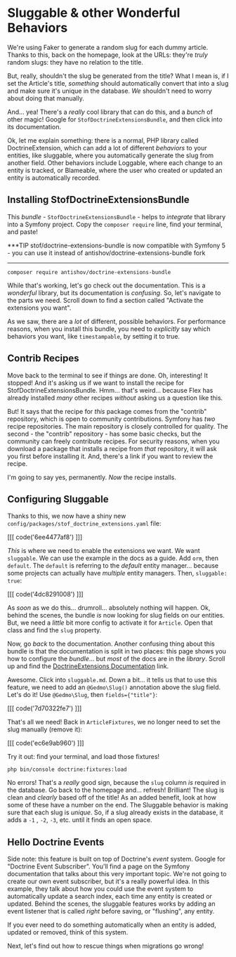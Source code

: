 # Sluggable & other Wonderful Behaviors

We're using Faker to generate a random slug for each dummy article. Thanks to
this, back on the homepage, look at the URLs: they're *truly* random slugs: they
have no relation to the title.

But, really, shouldn't the slug be generated from the title? What I mean is,
if I set the Article's title, *something* should automatically convert that into
a slug and make sure it's unique in the database. *We* shouldn't need to worry about
doing that manually.

And... yea! There's a *really* cool library that can do this, and a *bunch* of other
magic! Google for `StofDoctrineExtensionsBundle`, and then click into its documentation.

Ok, let me explain something: there is a normal, PHP library called DoctrineExtension,
which can add a lot of different *behaviors* to your entities, like sluggable, where
you automatically generate the slug from another field. Other behaviors include
Loggable, where each change to an entity is tracked, or Blameable, where the user
who created or updated an entity is automatically recorded.

## Installing StofDoctrineExtensionsBundle

This *bundle* - `StofDoctrineExtensionsBundle` - helps to *integrate* that library
into a Symfony project. Copy the `composer require` line, find your terminal, and
paste!

***TIP
stof/doctrine-extensions-bundle is now compatible with Symfony 5 - you can use it
instead of antishov/doctrine-extensions-bundle fork
***

```terminal-silent
composer require antishov/doctrine-extensions-bundle
```

While that's working, let's go check out the documentation. This is a *wonderful*
library, but its documentation is *confusing*. So, let's navigate to the parts
we need. Scroll down to find a section called "Activate the extensions you want".

As we saw, there are a *lot* of different, possible behaviors. For performance
reasons, when you install this bundle, you need to *explicitly* say which behaviors
you want, like `timestampable`, by setting it to true.

## Contrib Recipes

Move back to the terminal to see if things are done. Oh, interesting! It stopped!
And it's asking us if we want to install the recipe for StofDoctrineExtensionsBundle.
Hmm... that's weird... because Flex has already installed *many* other recipes
*without* asking us a question like this.

But! It says that the recipe for *this* package comes from the "contrib" repository,
which is open to community contributions. Symfony has *two* recipe repositories.
The main repository is closely controlled for quality. The second - the "contrib"
repository - has some basic checks, but the community can freely contribute recipes.
For security reasons, when you download a package that installs a recipe from *that*
repository, it will ask you first before installing it. And, there's a link if you
want to review the recipe.

I'm going to say yes, permanently. *Now* the recipe installs.

## Configuring Sluggable

Thanks to this, we now have a shiny new `config/packages/stof_doctrine_extensions.yaml`
file:

[[[ code('6ee4477af8') ]]]

*This* is where we need to enable the extensions we want. We want `sluggable`.
We can use the example in the docs as a guide. Add `orm`, then `default`. The `default`
is referring to the *default* entity manager... because some projects can actually
have *multiple* entity managers. Then, `sluggable: true`:

[[[ code('4dc8291008') ]]]

As *soon* as we do this... drumroll... absolutely nothing will happen. Ok, behind
the scenes, the bundle *is* now looking for slug fields on our entities. But, we
need a *little* bit more config to activate it for `Article`. Open that class and
find the `slug` property.

Now, go *back* to the documentation. Another confusing thing about this bundle
is that the documentation is split in two places: this page shows you how to
configure the *bundle*... but *most* of the docs are in the *library*. Scroll up
and find the [DoctrineExtensions Documentation][doctrine_extensions_docs] link.

Awesome. Click into `sluggable.md`. Down a bit... it tells us that to use this feature,
we need to add an `@Gedmo\Slug()` annotation above the slug field. Let's do it! Use
`@Gedmo\Slug`, then `fields={"title"}`:

[[[ code('7d70322fe7') ]]]

That's all we need! Back in `ArticleFixtures`, we no longer need to set the slug
manually (remove it):

[[[ code('ec6e9ab960') ]]]

Try it out: find your terminal, and load those fixtures!

```terminal
php bin/console doctrine:fixtures:load
```

No errors! That's a *really* good sign, because the `slug` column *is* required in
the database. Go back to the homepage and... refresh! Brilliant! The slug is clean
and *clearly* based off of the title! As an added benefit, look at how some of
these have a number on the end. The Sluggable behavior is making sure that each
slug is *unique*. So, if a slug already exists in the database, it adds a `-1`
, `-2`, `-3`, etc. until it finds an open space.

## Hello Doctrine Events

Side note: this feature is built on top of Doctrine's *event* system. Google for
"Doctrine Event Subscriber". You'll find a page on the Symfony documentation that
talks about this very important topic. We're not going to create our own event
subscriber, but it's a really powerful idea. In this example, they talk about how
you could use the event system to automatically update a search index, each time
any entity is created or updated. Behind the scenes, the sluggable features works
by adding an event listener that is called *right* before saving, or "flushing",
any entity.

If you ever need to do something automatically when an entity is added, updated
or removed, think of this system.

Next, let's find out how to rescue things when migrations go wrong!


[doctrine_extensions_docs]: https://github.com/Atlantic18/DoctrineExtensions/tree/v2.4.x/doc
